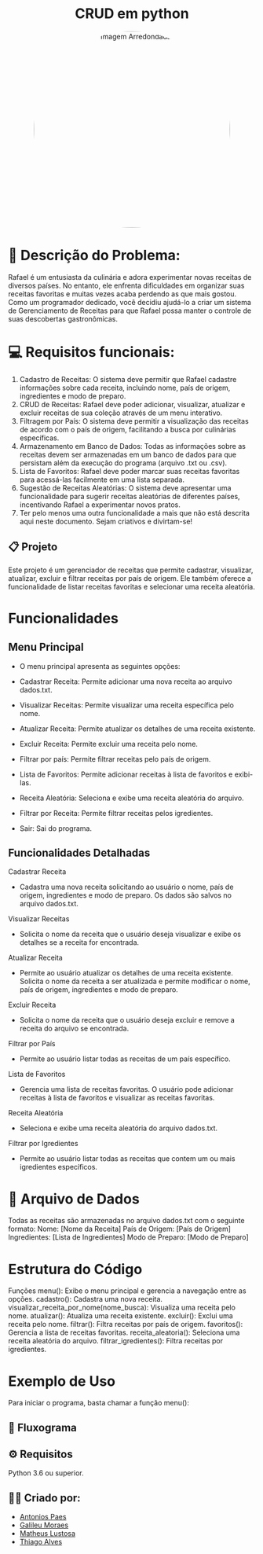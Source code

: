 <h1 align="center">CRUD em python</h1>

<div align="center" >
<img src="https://github.com/AntonioPaess/trabalho_python_cesar/assets/108696459/00edc9ba-334b-4011-a417-5fdaf124a3fd" alt="Imagem Arredondada" style="width: 400px;  border-radius: 50%; object-fit: cover;">
</div>


# 📢 Descrição do Problema:
Rafael é um entusiasta da culinária e adora experimentar novas receitas de diversos países. No entanto, ele enfrenta dificuldades em organizar suas receitas favoritas e muitas vezes acaba perdendo as que mais gostou. Como um programador dedicado, você decidiu ajudá-lo a criar um sistema de Gerenciamento de Receitas para que Rafael possa manter o controle de suas descobertas gastronômicas.

# 💻 Requisitos funcionais:
1. Cadastro de Receitas: O sistema deve permitir que Rafael cadastre informações
sobre cada receita, incluindo nome, país de origem, ingredientes e modo de preparo.
2. CRUD de Receitas: Rafael deve poder adicionar, visualizar, atualizar e excluir
receitas de sua coleção através de um menu interativo.
3. Filtragem por País: O sistema deve permitir a visualização das receitas de acordo
com o país de origem, facilitando a busca por culinárias específicas.
4. Armazenamento em Banco de Dados: Todas as informações sobre as receitas
devem ser armazenadas em um banco de dados para que persistam além da
execução do programa (arquivo .txt ou .csv).
5. Lista de Favoritos: Rafael deve poder marcar suas receitas favoritas para
acessá-las facilmente em uma lista separada.
6. Sugestão de Receitas Aleatórias: O sistema deve apresentar uma funcionalidade
para sugerir receitas aleatórias de diferentes países, incentivando Rafael a
experimentar novos pratos.
7. Ter pelo menos uma outra funcionalidade a mais que não está descrita aqui neste
documento. Sejam criativos e divirtam-se!

## 📋 Projeto
Este projeto é um gerenciador de receitas que permite cadastrar, visualizar, atualizar, excluir e filtrar receitas por país de origem. Ele também oferece a funcionalidade de listar receitas favoritas e selecionar uma receita aleatória.
# Funcionalidades
## Menu Principal
- O menu principal apresenta as seguintes opções:

- Cadastrar Receita: Permite adicionar uma nova receita ao arquivo dados.txt.
- Visualizar Receitas: Permite visualizar uma receita específica pelo nome.
- Atualizar Receita: Permite atualizar os detalhes de uma receita existente.
- Excluir Receita: Permite excluir uma receita pelo nome.
- Filtrar por país: Permite filtrar receitas pelo país de origem.
- Lista de Favoritos: Permite adicionar receitas à lista de favoritos e exibi-las.
- Receita Aleatória: Seleciona e exibe uma receita aleatória do arquivo.
- Filtrar por Receita: Permite filtrar receitas pelos igredientes.
- Sair: Sai do programa.
## Funcionalidades Detalhadas
Cadastrar Receita
- Cadastra uma nova receita solicitando ao usuário o nome, país de origem, ingredientes e modo de preparo. Os dados são salvos no arquivo dados.txt.

Visualizar Receitas
- Solicita o nome da receita que o usuário deseja visualizar e exibe os detalhes se a receita for encontrada.

Atualizar Receita
- Permite ao usuário atualizar os detalhes de uma receita existente. Solicita o nome da receita a ser atualizada e permite modificar o nome, país de origem, ingredientes e modo de preparo.

Excluir Receita
- Solicita o nome da receita que o usuário deseja excluir e remove a receita do arquivo se encontrada.

Filtrar por País
- Permite ao usuário listar todas as receitas de um país específico.

Lista de Favoritos
- Gerencia uma lista de receitas favoritas. O usuário pode adicionar receitas à lista de favoritos e visualizar as receitas favoritas.

Receita Aleatória
- Seleciona e exibe uma receita aleatória do arquivo dados.txt.

Filtrar por Igredientes
- Permite ao usuário listar todas as receitas que contem um ou mais igredientes específicos.

# 🎲 Arquivo de Dados
Todas as receitas são armazenadas no arquivo dados.txt com o seguinte formato:
Nome: [Nome da Receita]
País de Origem: [País de Origem]
Ingredientes: [Lista de Ingredientes]
Modo de Preparo: [Modo de Preparo]

# Estrutura do Código
Funções
menu(): Exibe o menu principal e gerencia a navegação entre as opções.
cadastro(): Cadastra uma nova receita.
visualizar_receita_por_nome(nome_busca): Visualiza uma receita pelo nome.
atualizar(): Atualiza uma receita existente.
excluir(): Exclui uma receita pelo nome.
filtrar(): Filtra receitas por país de origem.
favoritos(): Gerencia a lista de receitas favoritas.
receita_aleatoria(): Seleciona uma receita aleatória do arquivo.
filtrar_igredientes(): Filtra receitas por igredientes.

# Exemplo de Uso
Para iniciar o programa, basta chamar a função menu():

## 📝 Fluxograma

## ⚙️ Requisitos
Python 3.6 ou superior.

## 🙋‍♂️ Criado por:
- [Antonios Paes](https://github.com/AntonioPaess)
- [Galileu Moraes](https://github.com/GalileuCMMoares)
- [Matheus Lustosa](https://github.com/MatheusLustosa)
- [Thiago Alves](https://github.com/ThAlvesM)







